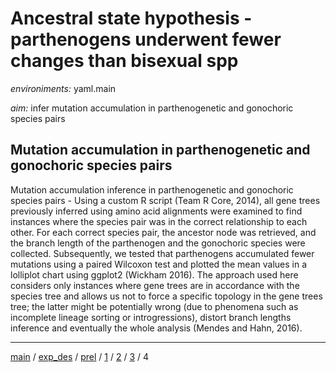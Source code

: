 # Ancestral state hypothesis - parthenogens underwent fewer changes than bisexual spp

*environiments:* yaml.main

*aim:* infer mutation accumulation in parthenogenetic and gonochoric species pairs

## Mutation accumulation in parthenogenetic and gonochoric species pairs

Mutation accumulation inference in parthenogenetic and gonochoric species pairs - Using a custom R script (Team R Core, 2014), all gene trees previously inferred using amino acid alignments were examined to find instances where the species pair was in the correct relationship to each other. For each correct species pair, the ancestor node was retrieved, and the branch length of the parthenogen and the gonochoric species were collected. Subsequently, we tested that parthenogens accumulated fewer mutations using a paired Wilcoxon test and plotted the mean values in a lolliplot chart using ggplot2 (Wickham 2016). The approach used here considers only instances where gene trees are in accordance with the species tree and allows us not to force a specific topology in the gene trees tree; the latter might be potentially wrong (due to phenomena such as incomplete lineage sorting or introgressions), distort branch lengths inference and eventually the whole analysis (Mendes and Hahn, 2016).

---


[main](https://github.com/MattiaRag/timemaproject/tree/main) /
[exp_des](https://github.com/MattiaRag/timemaproject/blob/main/markdowns/exp_design.md) /
[prel](https://github.com/MattiaRag/timemaproject/blob/main/markdowns/preliminary.md) /
[1](https://github.com/MattiaRag/timemaproject/blob/main/markdowns/part_1.md) /
[2](https://github.com/MattiaRag/timemaproject/blob/main/markdowns/part_2.md) /
[3](https://github.com/MattiaRag/timemaproject/blob/main/markdowns/part_3.md) /
4  

